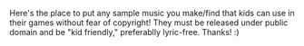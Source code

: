 Here's the place to put any sample music you make/find that kids can use in their games without fear of copyright! They must be released under public domain and be
"kid friendly," preferablly lyric-free. Thanks! :)